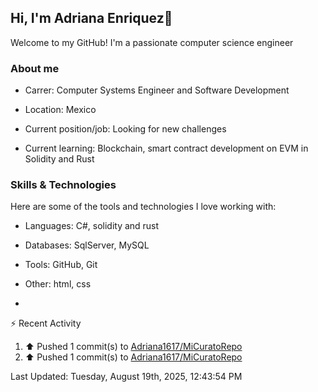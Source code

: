 ## Hi, I'm Adriana Enriquez👋

Welcome to my GitHub! I'm a passionate computer science engineer

### About me

* Carrer: Computer Systems Engineer and Software Development

* Location: Mexico

* Current position/job: Looking for new challenges

* Current learning: Blockchain, smart contract development on EVM in Solidity and Rust

### Skills & Technologies 

Here are some of the tools and technologies I love working with:

* ⁠Languages: C#, solidity and rust
  
* ⁠Databases: SqlServer, MySQL
  
* ⁠Tools: GitHub, Git
  
* ⁠Other: html, css

* 



⚡ Recent Activity

<!--RECENT_ACTIVITY:start-->
1. ⬆️ Pushed 1 commit(s) to [Adriana1617/MiCuratoRepo](https://github.com/Adriana1617/MiCuratoRepo)<br>
2. ⬆️ Pushed 1 commit(s) to [Adriana1617/MiCuratoRepo](https://github.com/Adriana1617/MiCuratoRepo)<br>
<!--RECENT_ACTIVITY:end-->

<!--RECENT_ACTIVITY:last_update-->
Last Updated: Tuesday, August 19th, 2025, 12:43:54 PM
<!--RECENT_ACTIVITY:last_update_end-->
